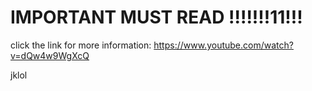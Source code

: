 # IMPORTANT MUST READ  !!!!!!!11!!!


click the link for more information: https://www.youtube.com/watch?v=dQw4w9WgXcQ


jklol
